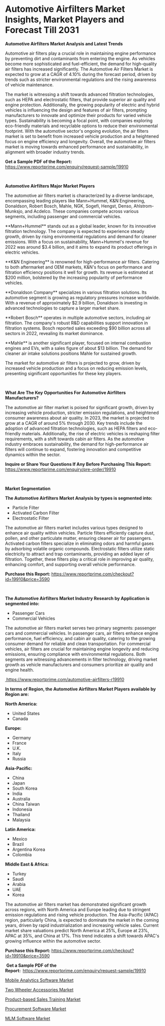 <p><h1>Automotive Airfilters Market Insights, Market Players and Forecast Till 2031</h1></p><p><strong>Automotive Airfilters Market Analysis and Latest Trends</strong></p>
<p><p>Automotive air filters play a crucial role in maintaining engine performance by preventing dirt and contaminants from entering the engine. As vehicles become more sophisticated and fuel-efficient, the demand for high-quality air filters has increased significantly. The Automotive Air Filters Market is expected to grow at a CAGR of 4.10% during the forecast period, driven by trends such as stricter environmental regulations and the rising awareness of vehicle maintenance.</p><p>The market is witnessing a shift towards advanced filtration technologies, such as HEPA and electrostatic filters, that provide superior air quality and engine protection. Additionally, the growing popularity of electric and hybrid vehicles is influencing the design and features of air filters, prompting manufacturers to innovate and optimize their products for varied vehicle types. Sustainability is becoming a focal point, with companies exploring eco-friendly materials and recyclable options to reduce their environmental footprint. With the automotive sector's ongoing evolution, the air filters market is set to benefit from increased vehicle production and a heightened focus on engine efficiency and longevity. Overall, the automotive air filters market is moving towards enhanced performance and sustainability, in alignment with broader industry trends.</p></p>
<p><strong>Get a Sample PDF of the Report:&nbsp;</strong> <a href="https://www.reportprime.com/enquiry/request-sample/19910?utm_campaign=75&utm_medium=2&utm_source=Github&utm_content=ia&utm_term=23112024&utm_id=automotive-airfilters">https://www.reportprime.com/enquiry/request-sample/19910</a></p>
<p>&nbsp;</p>
<p><strong>Automotive Airfilters Major Market Players</strong></p>
<p><p>The automotive air filters market is characterized by a diverse landscape, encompassing leading players like Mann+Hummel, K&N Engineering, Donaldson, Robert Bosch, Mahle, NGK, Sogefi, Hengst, Denso, Ahlstrom-Munksjo, and Acdelco. These companies compete across various segments, including passenger and commercial vehicles.</p><p>**Mann+Hummel** stands out as a global leader, known for its innovative filtration technology. The company is expected to experience steady growth, driven by rising environmental regulations and demand for cleaner emissions. With a focus on sustainability, Mann+Hummel's revenue for 2022 was around $3.4 billion, and it aims to expand its product offerings in electric vehicles.</p><p>**K&N Engineering** is renowned for high-performance air filters. Catering to both aftermarket and OEM markets, K&N's focus on performance and filtration efficiency positions it well for growth. Its revenue is estimated at $200 million, bolstered by the increasing popularity of performance vehicles.</p><p>**Donaldson Company** specializes in various filtration solutions. Its automotive segment is growing as regulatory pressures increase worldwide. With a revenue of approximately $2.9 billion, Donaldson is investing in advanced technologies to capture a larger market share.</p><p>**Robert Bosch** operates in multiple automotive sectors, including air filtration. The company's robust R&D capabilities support innovation in filtration systems. Bosch reported sales exceeding $90 billion across all sectors in 2022, revealing its market dominance.</p><p>**Mahle** is another significant player, focused on internal combustion engines and EVs, with a sales figure of about $13 billion. The demand for cleaner air intake solutions positions Mahle for sustained growth.</p><p>The market for automotive air filters is projected to grow, driven by increased vehicle production and a focus on reducing emission levels, presenting significant opportunities for these key players.</p></p>
<p>&nbsp;</p>
<p><strong>What Are The Key Opportunities For Automotive Airfilters Manufacturers?</strong></p>
<p><p>The automotive air filter market is poised for significant growth, driven by increasing vehicle production, stricter emission regulations, and heightened consumer awareness about air quality. In 2023, the market is projected to grow at a CAGR of around 5% through 2030. Key trends include the adoption of advanced filtration technologies, such as HEPA filters and eco-friendly materials. Additionally, the rise of electric vehicles is reshaping filter requirements, with a shift towards cabin air filters. As the automotive industry embraces sustainability, the demand for high-performance air filters will continue to expand, fostering innovation and competitive dynamics within the sector.</p></p>
<p><strong>Inquire or Share Your Questions If Any Before Purchasing This Report:</strong> <a href="https://www.reportprime.com/enquiry/pre-order/19910?utm_campaign=75&utm_medium=2&utm_source=Github&utm_content=ia&utm_term=23112024&utm_id=automotive-airfilters">https://www.reportprime.com/enquiry/pre-order/19910</a></p>
<p>&nbsp;</p>
<p><strong>Market Segmentation</strong></p>
<p><strong>The Automotive Airfilters Market Analysis by types is segmented into:</strong></p>
<p><ul><li>Particle Filter</li><li>Activated Carbon Filter</li><li>Electrostatic Filter</li></ul></p>
<p><p>The automotive air filters market includes various types designed to enhance air quality within vehicles. Particle filters efficiently capture dust, pollen, and other particulate matter, ensuring cleaner air for passengers. Activated carbon filters specialize in eliminating odors and harmful gases by adsorbing volatile organic compounds. Electrostatic filters utilize static electricity to attract and trap contaminants, providing an added layer of filtration. Together, these filters play a critical role in improving air quality, enhancing comfort, and supporting overall vehicle performance.</p></p>
<p><strong>Purchase this Report:&nbsp;</strong><a href="https://www.reportprime.com/checkout?id=19910&price=3590&utm_campaign=75&utm_medium=2&utm_source=Github&utm_content=ia&utm_term=23112024&utm_id=automotive-airfilters">https://www.reportprime.com/checkout?id=19910&price=3590</a></p>
<p>&nbsp;</p>
<p><strong>The Automotive Airfilters Market Industry Research by Application is segmented into:</strong></p>
<p><ul><li>Passenger Cars</li><li>Commercial Vehicles</li></ul></p>
<p><p>The automotive air filters market serves two primary segments: passenger cars and commercial vehicles. In passenger cars, air filters enhance engine performance, fuel efficiency, and cabin air quality, catering to the growing consumer demand for reliable and clean transportation. For commercial vehicles, air filters are crucial for maintaining engine longevity and reducing emissions, ensuring compliance with environmental regulations. Both segments are witnessing advancements in filter technology, driving market growth as vehicle manufacturers and consumers prioritize air quality and engine health.</p></p>
<p><a href="https://www.reportprime.com/automotive-airfilters-r19910?utm_campaign=75&utm_medium=2&utm_source=Github&utm_content=ia&utm_term=23112024&utm_id=automotive-airfilters">&nbsp;https://www.reportprime.com/automotive-airfilters-r19910</a></p>
<p><strong>In terms of Region, the Automotive Airfilters Market Players available by Region are:</strong></p>
<p>
    <p> <strong> North America: </strong>
        <ul>
            <li>United States</li>
            <li>Canada</li>
        </ul>
        </p> 
    <p> <strong> Europe: </strong>
        <ul>
            <li>Germany</li>
            <li>France</li>
            <li>U.K.</li>
            <li>Italy</li>
            <li>Russia</li>
        </ul>
        </p> 
    <p> <strong> Asia-Pacific: </strong>
        <ul>
            <li>China</li>
            <li>Japan</li>
            <li>South Korea</li>
            <li>India</li>
            <li>Australia</li>
            <li>China Taiwan</li>
            <li>Indonesia</li>
            <li>Thailand</li>
            <li>Malaysia</li>
        </ul>
        </p> 
    <p> <strong> Latin America: </strong>
        <ul>
            <li>Mexico</li>
            <li>Brazil</li>
            <li>Argentina Korea</li>
            <li>Colombia</li>
        </ul>
        </p> 
    <p> <strong> Middle East & Africa: </strong>
        <ul>
            <li>Turkey</li>
            <li>Saudi</li>
            <li>Arabia</li>
            <li>UAE</li>
            <li>Korea</li>
        </ul>
    </p>
    </p>
<p><p>The automotive air filters market has demonstrated significant growth across regions, with North America and Europe leading due to stringent emission regulations and rising vehicle production. The Asia-Pacific (APAC) region, particularly China, is expected to dominate the market in the coming years, driven by rapid industrialization and increasing vehicle sales. Current market share valuations predict North America at 25%, Europe at 23%, APAC at 35%, and China at 17%. This trend indicates a shift towards APAC's growing influence within the automotive sector.</p></p>
<p><strong>Purchase this Report: </strong><a href="https://www.reportprime.com/checkout?id=19910&price=3590&utm_campaign=75&utm_medium=2&utm_source=Github&utm_content=ia&utm_term=23112024&utm_id=automotive-airfilters">https://www.reportprime.com/checkout?id=19910&price=3590</a></p>
<p>&nbsp;<strong>Get a Sample PDF of the Report:&nbsp;&nbsp;</strong><a href="https://www.reportprime.com/enquiry/request-sample/19910?utm_campaign=75&utm_medium=2&utm_source=Github&utm_content=ia&utm_term=23112024&utm_id=automotive-airfilters">https://www.reportprime.com/enquiry/request-sample/19910</a></p>
<p><strong></strong></p>
<p><p><a href="https://www.linkedin.com/pulse/why-mobile-analytics-software-market-set-109-growth-2031-top-faabc?utm_campaign=75&utm_medium=2&utm_source=Github&utm_content=ia&utm_term=23112024&utm_id=automotive-airfilters">Mobile Analytics Software Market</a></p><p><a href="https://github.com/juniordelafrance/Market-Research-Report-List-5/blob/main/two-wheeler-accessories-market.md?utm_campaign=75&utm_medium=2&utm_source=Github&utm_content=ia&utm_term=23112024&utm_id=automotive-airfilters">Two Wheeler Accessories Market</a></p><p><a href="https://issuu.com/reportprime-2/docs/product-based-sales-training-market_a607e13eb23761?utm_campaign=75&utm_medium=2&utm_source=Github&utm_content=ia&utm_term=23112024&utm_id=automotive-airfilters">Product-based Sales Training Market</a></p><p><a href="https://issuu.com/reportprime-2/docs/procurement-software-market-size-20_53664e65c704b3?utm_campaign=75&utm_medium=2&utm_source=Github&utm_content=ia&utm_term=23112024&utm_id=automotive-airfilters">Procurement Software Market</a></p><p><a href="https://www.linkedin.com/pulse/detailed-market-study-global-mlm-software-industry-2024-2031-2egtc?utm_campaign=75&utm_medium=2&utm_source=Github&utm_content=ia&utm_term=23112024&utm_id=automotive-airfilters">MLM Software Market</a></p></p>